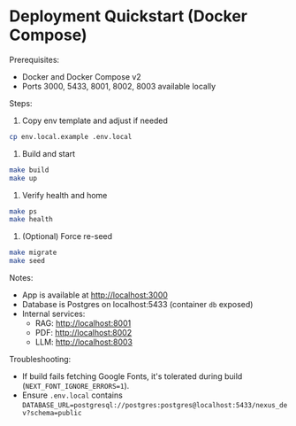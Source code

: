 # Deployment Quickstart (Docker Compose)

Prerequisites:

- Docker and Docker Compose v2
- Ports 3000, 5433, 8001, 8002, 8003 available locally

Steps:

1. Copy env template and adjust if needed

```bash
cp env.local.example .env.local
```

1. Build and start

```bash
make build
make up
```

1. Verify health and home

```bash
make ps
make health
```

1. (Optional) Force re-seed

```bash
make migrate
make seed
```

Notes:

- App is available at <http://localhost:3000>
- Database is Postgres on localhost:5433 (container `db` exposed)
- Internal services:
  - RAG: <http://localhost:8001>
  - PDF: <http://localhost:8002>
  - LLM: <http://localhost:8003>

Troubleshooting:

- If build fails fetching Google Fonts, it's tolerated during build (`NEXT_FONT_IGNORE_ERRORS=1`).
- Ensure `.env.local` contains `DATABASE_URL=postgresql://postgres:postgres@localhost:5433/nexus_dev?schema=public`
